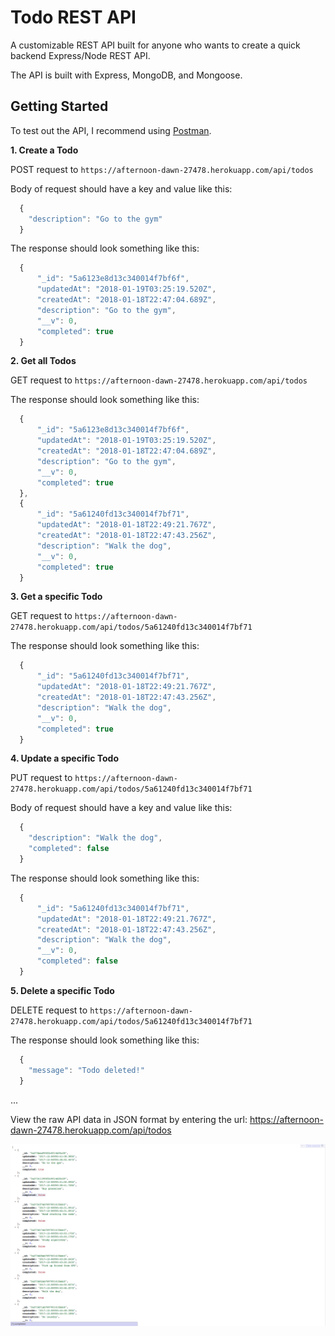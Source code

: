 # Todo REST API

A customizable REST API built for anyone who wants to create a quick backend Express/Node REST API.

The API is built with Express, MongoDB, and Mongoose.

## Getting Started

To test out the API, I recommend using [Postman](https://chrome.google.com/webstore/detail/postman/fhbjgbiflinjbdggehcddcbncdddomop?hl=en).

**1. Create a Todo**

POST request to `https://afternoon-dawn-27478.herokuapp.com/api/todos`

Body of request should have a key and value like this:

```javascript
  {
    "description": "Go to the gym"
  }
```

The response should look something like this:

```javascript
  {
      "_id": "5a6123e8d13c340014f7bf6f",
      "updatedAt": "2018-01-19T03:25:19.520Z",
      "createdAt": "2018-01-18T22:47:04.689Z",
      "description": "Go to the gym",
      "__v": 0,
      "completed": true
  }
```

**2. Get all Todos**

GET request to `https://afternoon-dawn-27478.herokuapp.com/api/todos`

The response should look something like this:

```javascript
  {
      "_id": "5a6123e8d13c340014f7bf6f",
      "updatedAt": "2018-01-19T03:25:19.520Z",
      "createdAt": "2018-01-18T22:47:04.689Z",
      "description": "Go to the gym",
      "__v": 0,
      "completed": true
  },
  {
      "_id": "5a61240fd13c340014f7bf71",
      "updatedAt": "2018-01-18T22:49:21.767Z",
      "createdAt": "2018-01-18T22:47:43.256Z",
      "description": "Walk the dog",
      "__v": 0,
      "completed": true
  }
```

**3. Get a specific Todo**

GET request to `https://afternoon-dawn-27478.herokuapp.com/api/todos/5a61240fd13c340014f7bf71`

The response should look something like this:

```javascript
  {
      "_id": "5a61240fd13c340014f7bf71",
      "updatedAt": "2018-01-18T22:49:21.767Z",
      "createdAt": "2018-01-18T22:47:43.256Z",
      "description": "Walk the dog",
      "__v": 0,
      "completed": true
  }
```

**4. Update a specific Todo**

PUT request to `https://afternoon-dawn-27478.herokuapp.com/api/todos/5a61240fd13c340014f7bf71`

Body of request should have a key and value like this:

```javascript
  {
    "description": "Walk the dog",
    "completed": false
  }
```

The response should look something like this:

```javascript
  {
      "_id": "5a61240fd13c340014f7bf71",
      "updatedAt": "2018-01-18T22:49:21.767Z",
      "createdAt": "2018-01-18T22:47:43.256Z",
      "description": "Walk the dog",
      "__v": 0,
      "completed": false
  }
```

**5. Delete a specific Todo**

DELETE request to `https://afternoon-dawn-27478.herokuapp.com/api/todos/5a61240fd13c340014f7bf71`

The response should look something like this:

```javascript
  {
    "message": "Todo deleted!"
  }
```

...

View the raw API data in JSON format by entering the url: https://afternoon-dawn-27478.herokuapp.com/api/todos

![](/public/images/github_todoAPI_JSON.png)
